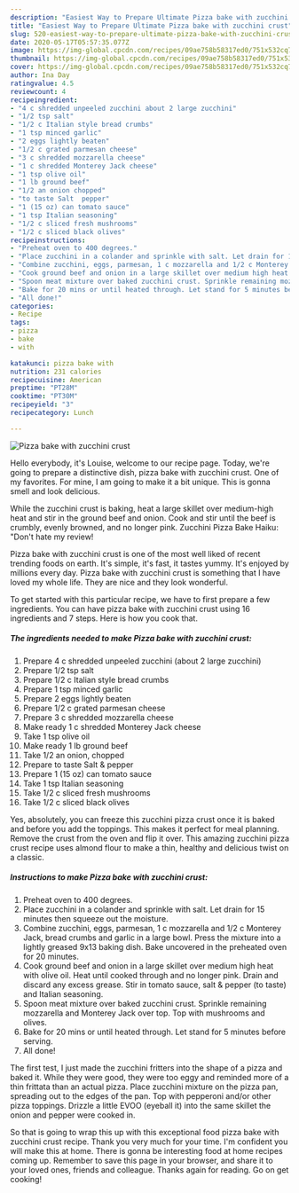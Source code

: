 ```yaml
---
description: "Easiest Way to Prepare Ultimate Pizza bake with zucchini crust"
title: "Easiest Way to Prepare Ultimate Pizza bake with zucchini crust"
slug: 520-easiest-way-to-prepare-ultimate-pizza-bake-with-zucchini-crust
date: 2020-05-17T05:57:35.077Z
image: https://img-global.cpcdn.com/recipes/09ae758b58317ed0/751x532cq70/pizza-bake-with-zucchini-crust-recipe-main-photo.jpg
thumbnail: https://img-global.cpcdn.com/recipes/09ae758b58317ed0/751x532cq70/pizza-bake-with-zucchini-crust-recipe-main-photo.jpg
cover: https://img-global.cpcdn.com/recipes/09ae758b58317ed0/751x532cq70/pizza-bake-with-zucchini-crust-recipe-main-photo.jpg
author: Ina Day
ratingvalue: 4.5
reviewcount: 4
recipeingredient:
- "4 c shredded unpeeled zucchini about 2 large zucchini"
- "1/2 tsp salt"
- "1/2 c Italian style bread crumbs"
- "1 tsp minced garlic"
- "2 eggs lightly beaten"
- "1/2 c grated parmesan cheese"
- "3 c shredded mozzarella cheese"
- "1 c shredded Monterey Jack cheese"
- "1 tsp olive oil"
- "1 lb ground beef"
- "1/2 an onion chopped"
- "to taste Salt  pepper"
- "1 (15 oz) can tomato sauce"
- "1 tsp Italian seasoning"
- "1/2 c sliced fresh mushrooms"
- "1/2 c sliced black olives"
recipeinstructions:
- "Preheat oven to 400 degrees."
- "Place zucchini in a colander and sprinkle with salt. Let drain for 15 minutes then squeeze out the moisture."
- "Combine zucchini, eggs, parmesan, 1 c mozzarella and 1/2 c Monterey Jack, bread crumbs and garlic in a large bowl. Press the mixture into a lightly greased 9x13 baking dish. Bake uncovered in the preheated oven for 20 minutes."
- "Cook ground beef and onion in a large skillet over medium high heat with olive oil. Heat until cooked through and no longer pink. Drain and discard any excess grease. Stir in tomato sauce, salt &amp; pepper (to taste) and Italian seasoning."
- "Spoon meat mixture over baked zucchini crust. Sprinkle remaining mozzarella and Monterey Jack over top. Top with mushrooms and olives."
- "Bake for 20 mins or until heated through. Let stand for 5 minutes before serving."
- "All done!"
categories:
- Recipe
tags:
- pizza
- bake
- with

katakunci: pizza bake with 
nutrition: 231 calories
recipecuisine: American
preptime: "PT28M"
cooktime: "PT30M"
recipeyield: "3"
recipecategory: Lunch

---
```



![Pizza bake with zucchini crust](https://img-global.cpcdn.com/recipes/09ae758b58317ed0/751x532cq70/pizza-bake-with-zucchini-crust-recipe-main-photo.jpg)

Hello everybody, it's Louise, welcome to our recipe page. Today, we're going to prepare a distinctive dish, pizza bake with zucchini crust. One of my favorites. For mine, I am going to make it a bit unique. This is gonna smell and look delicious.

While the zucchini crust is baking, heat a large skillet over medium-high heat and stir in the ground beef and onion. Cook and stir until the beef is crumbly, evenly browned, and no longer pink. Zucchini Pizza Bake Haiku: &#34;Don&#39;t hate my review!

Pizza bake with zucchini crust is one of the most well liked of recent trending foods on earth. It's simple, it's fast, it tastes yummy. It's enjoyed by millions every day. Pizza bake with zucchini crust is something that I have loved my whole life. They are nice and they look wonderful.


To get started with this particular recipe, we have to first prepare a few ingredients. You can have pizza bake with zucchini crust using 16 ingredients and 7 steps. Here is how you cook that.

<!--inarticleads1-->

##### The ingredients needed to make Pizza bake with zucchini crust:

1. Prepare 4 c shredded unpeeled zucchini (about 2 large zucchini)
1. Prepare 1/2 tsp salt
1. Prepare 1/2 c Italian style bread crumbs
1. Prepare 1 tsp minced garlic
1. Prepare 2 eggs lightly beaten
1. Prepare 1/2 c grated parmesan cheese
1. Prepare 3 c shredded mozzarella cheese
1. Make ready 1 c shredded Monterey Jack cheese
1. Take 1 tsp olive oil
1. Make ready 1 lb ground beef
1. Take 1/2 an onion, chopped
1. Prepare to taste Salt &amp; pepper
1. Prepare 1 (15 oz) can tomato sauce
1. Take 1 tsp Italian seasoning
1. Take 1/2 c sliced fresh mushrooms
1. Take 1/2 c sliced black olives


Yes, absolutely, you can freeze this zucchini pizza crust once it is baked and before you add the toppings. This makes it perfect for meal planning. Remove the crust from the oven and flip it over. This amazing zucchini pizza crust recipe uses almond flour to make a thin, healthy and delicious twist on a classic. 

<!--inarticleads2-->

##### Instructions to make Pizza bake with zucchini crust:

1. Preheat oven to 400 degrees.
1. Place zucchini in a colander and sprinkle with salt. Let drain for 15 minutes then squeeze out the moisture.
1. Combine zucchini, eggs, parmesan, 1 c mozzarella and 1/2 c Monterey Jack, bread crumbs and garlic in a large bowl. Press the mixture into a lightly greased 9x13 baking dish. Bake uncovered in the preheated oven for 20 minutes.
1. Cook ground beef and onion in a large skillet over medium high heat with olive oil. Heat until cooked through and no longer pink. Drain and discard any excess grease. Stir in tomato sauce, salt &amp; pepper (to taste) and Italian seasoning.
1. Spoon meat mixture over baked zucchini crust. Sprinkle remaining mozzarella and Monterey Jack over top. Top with mushrooms and olives.
1. Bake for 20 mins or until heated through. Let stand for 5 minutes before serving.
1. All done!


The first test, I just made the zucchini fritters into the shape of a pizza and baked it. While they were good, they were too eggy and reminded more of a thin frittata than an actual pizza. Place zucchini mixture on the pizza pan, spreading out to the edges of the pan. Top with pepperoni and/or other pizza toppings. Drizzle a little EVOO (eyeball it) into the same skillet the onion and pepper were cooked in. 

So that is going to wrap this up with this exceptional food pizza bake with zucchini crust recipe. Thank you very much for your time. I'm confident you will make this at home. There is gonna be interesting food at home recipes coming up. Remember to save this page in your browser, and share it to your loved ones, friends and colleague. Thanks again for reading. Go on get cooking!

